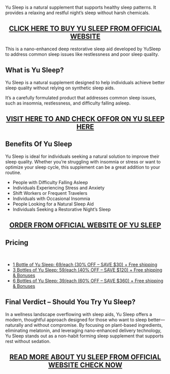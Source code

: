 <p>Yu Sleep is a natural supplement that supports healthy sleep patterns. It provides a relaxing and restful night&rsquo;s sleep without harsh chemicals.</p>
<h2 style="text-align: center;"><a href="https://sale365day.com/get-yu-sleep">CLICK HERE TO BUY YU SLEEP FROM OFFICIAL WEBSITE</a></h2>
<p>This is a nano-enhanced deep restorative sleep aid developed by YuSleep to address common sleep issues like restlessness and poor sleep quality.</p>
<h2 style="text-align: left;">What is Yu Sleep?</h2>
<p style="text-align: left;">Yu Sleep is a natural supplement designed to help individuals achieve better sleep quality without relying on synthetic sleep aids.</p>
<p style="text-align: left;">It&rsquo;s a carefully formulated product that addresses common sleep issues, such as insomnia, restlessness, and difficulty falling asleep.</p>
<h2 style="text-align: center;"><a href="https://sale365day.com/get-yu-sleep">VISIT HERE TO AND CHECK OFFOR ON YU SLEEP HERE</a></h2>
<h2 style="text-align: left;">Benefits Of Yu Sleep</h2>
<p style="text-align: left;">Yu Sleep is ideal for individuals seeking a natural solution to improve their sleep quality. Whether you&rsquo;re struggling with insomnia or stress or want to optimize your sleep cycle, this supplement can be a great addition to your routine.</p>
<ul style="text-align: left;">
<li>People with Difficulty Falling Asleep</li>
<li>Individuals Experiencing Stress and Anxiety</li>
<li>Shift Workers or Frequent Travelers</li>
<li>Individuals with Occasional Insomnia</li>
<li>People Looking for a Natural Sleep Aid</li>
<li>Individuals Seeking a Restorative Night&rsquo;s Sleep</li>
</ul>
<h2 style="text-align: center;"><a href="https://sale365day.com/get-yu-sleep">ORDER FROM OFFICIAL WEBSITE OF YU SLEEP</a></h2>
<h2 style="text-align: left;">Pricing</h2>
<p style="text-align: left;">&nbsp;</p>
<ul style="text-align: left;">
<li><a href="https://sale365day.com/get-yu-sleep">1 Bottle of Yu Sleep: 69/each (30% OFF &ndash; SAVE $30) + Free shipping </a></li>
<li><a href="https://sale365day.com/get-yu-sleep">3 Bottles of Yu Sleep: 59/each (40% OFF &ndash; SAVE $120) + Free shipping &amp; Bonuses</a></li>
<li><a href="https://sale365day.com/get-yu-sleep">6 Bottles of Yu Sleep: 39/each (60% OFF &ndash; SAVE $360) + Free shipping &amp; Bonuses</a></li>
</ul>
<h2 style="text-align: left;">Final Verdict &ndash; Should You Try Yu Sleep?</h2>
<p style="text-align: left;">In a wellness landscape overflowing with sleep aids, Yu Sleep offers a modern, thoughtful approach designed for those who want to sleep better&mdash;naturally and without compromise. By focusing on plant-based ingredients, eliminating melatonin, and leveraging nano-enhanced delivery technology, Yu Sleep stands out as a non-habit forming sleep supplement that supports rest without sedation.</p>
<h2 style="text-align: center;"><a href="https://sale365day.com/get-yu-sleep">READ MORE ABOUT YU SLEEP FROM OFFICIAL WEBSITE CHECK NOW</a></h2>
